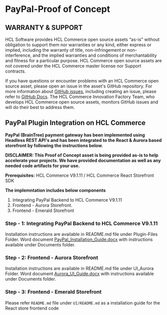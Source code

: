 # PayPal-Proof of Concept

## WARRANTY & SUPPORT 
HCL Software provides HCL Commerce open source assets “as-is” without obligation to support them nor warranties or any kind, either express or implied, including the warranty of title, non-infringement or non-interference, and the implied warranties and conditions of merchantability and fitness for a particular purpose. HCL Commerce open source assets are not covered under the HCL Commerce master license nor Support contracts.

If you have questions or encounter problems with an HCL Commerce open source asset, please open an issue in the asset's GitHub repository. For more information about [GitHub issues](https://docs.github.com/en/issues), including creating an issue, please refer to [GitHub Docs](https://docs.github.com/en). The HCL Commerce Innovation Factory Team, who develops HCL Commerce open source assets, monitors GitHub issues and will do their best to address them. 

## PayPal Plugin Integration on HCL Commerce

**PayPal (BrainTree) payment gateway has been implemented using Headless REST API's and has been integrated to the React & Aurora based storefront by following the instructions below.**

**DISCLAIMER:  This Proof of Concept asset is being provided as-is to help accelerate your projects. We have provided documentation as well as any needed code artifacts for your use.**

**Prerequisites:** HCL Commerce V9.1.11 / HCL Commerce React Storefront SDK

**The implemntation includes below components**
 1.	Integrating PayPal Backend to HCL Commerce V9.1.11
 2. Frontend - Aurora Storefront.
 3. Frontend - Emerald Storefront
 
 ### Step - 1: Integrating PayPal Backend to HCL Commerce V9.1.11
 
 Installation instructions are available in README.md file under Plugin-Files Folder. Word document [PayPal_Installation_Guide.docx](https://github.com/HCL-TECH-SOFTWARE/commerce-PayPal/blob/paypal_9_1_11/Documents/PayPal_Installation_Guide.docx) with instructions available under Documents folder.
 
 ### Step - 2: Frontend - Aurora Storefront
 
 Installation instructions are available in README.md file under UI_Aurora Folder. Word document [Aurora_UI_Guide.docx](https://github.com/HCL-TECH-SOFTWARE/commerce-PayPal/blob/paypal_9_1_11/Documents/Aurora_UI_Guide.docx) with instructions available under Documents folder.
 
 ### Step - 3: Frontend - Emerald Storefront
Please refer `README.md` file under `UI/README.md`  as a installation guide for the React store frontend code
